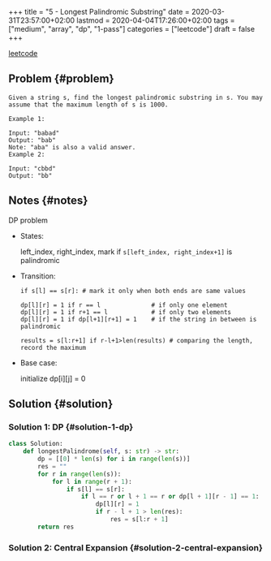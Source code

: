 +++
title = "5 - Longest Palindromic Substring"
date = 2020-03-31T23:57:00+02:00
lastmod = 2020-04-04T17:26:00+02:00
tags = ["medium", "array", "dp", "1-pass"]
categories = ["leetcode"]
draft = false
+++

[leetcode](https://leetcode.com/problems/longest-palindromic-substring/)


## Problem {#problem}

```text
Given a string s, find the longest palindromic substring in s. You may assume that the maximum length of s is 1000.

Example 1:

Input: "babad"
Output: "bab"
Note: "aba" is also a valid answer.
Example 2:

Input: "cbbd"
Output: "bb"
```


## Notes {#notes}

DP problem

-   States:

    left\_index, right\_index, mark if `s[left_index, right_index+1]` is palindromic

-   Transition:

    ```text
    if s[l] == s[r]: # mark it only when both ends are same values

    dp[l][r] = 1 if r == l              # if only one element
    dp[l][r] = 1 if r+1 == l            # if only two elements
    dp[l][r] = 1 if dp[l+1][r+1] = 1    # if the string in between is palindromic

    results = s[l:r+1] if r-l+1>len(results) # comparing the length, record the maximum
    ```

-   Base case:

    initialize dp[i][j] = 0


## Solution {#solution}


### Solution 1: DP {#solution-1-dp}

```python
class Solution:
    def longestPalindrome(self, s: str) -> str:
        dp = [[0] * len(s) for i in range(len(s))]
        res = ""
        for r in range(len(s)):
            for l in range(r + 1):
                if s[l] == s[r]:
                    if l == r or l + 1 == r or dp[l + 1][r - 1] == 1:
                        dp[l][r] = 1
                        if r - l + 1 > len(res):
                            res = s[l:r + 1]
        return res
```


### Solution 2: Central Expansion {#solution-2-central-expansion}
